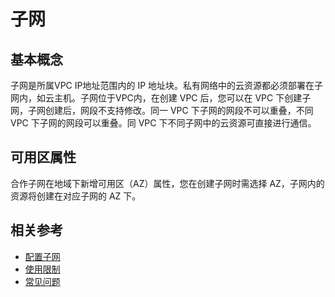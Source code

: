 # **子网**

## 基本概念

子网是所属VPC IP地址范围内的 IP 地址块。私有网络中的云资源都必须部署在子网内，如云主机。子网位于VPC内，在创建 VPC 后，您可以在 VPC 下创建子网，子网创建后，网段不支持修改。同一 VPC 下子网的网段不可以重叠，不同 VPC 下子网的网段可以重叠。同 VPC 下不同子网中的云资源可直接进行通信。



## 可用区属性

合作子网在地域下新增可用区（AZ）属性，您在创建子网时需选择 AZ，子网内的资源将创建在对应子网的 AZ 下。


## 相关参考

- [配置子网](../../Operation-Guide/Subnet-Configuration.md)
- [使用限制](../Restrictions.md)
- [常见问题](../../FAQ/FAQ.md)
